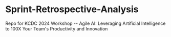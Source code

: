 # Sprint-Retrospective-Analysis
Repo for KCDC 2024 Workshop -- Agile AI: Leveraging Artificial Intelligence to 100X Your Team's Productivity and Innovation
